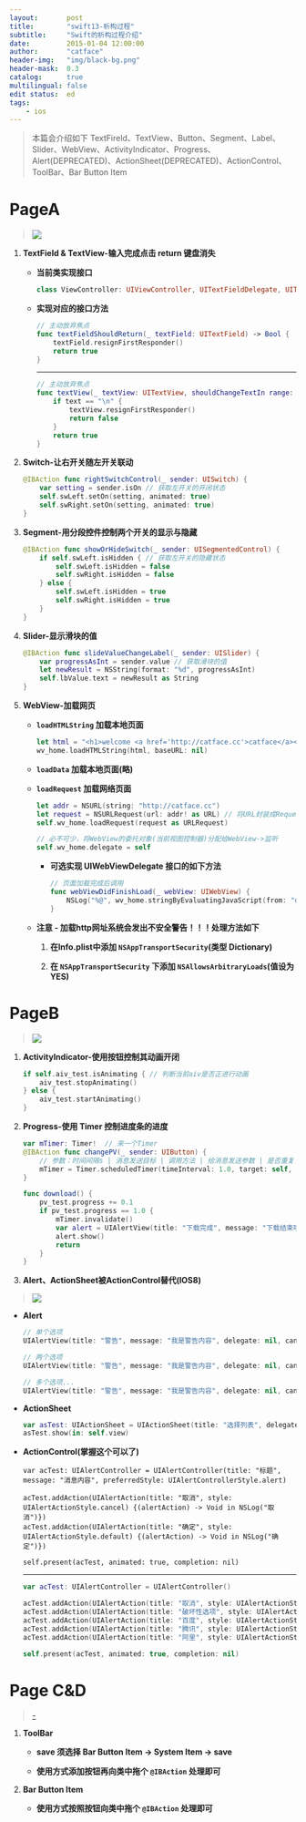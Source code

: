 ```yaml
---
layout:       post
title:        "swift13-析构过程"
subtitle:     "Swift的析构过程介绍"
date:         2015-01-04 12:00:00
author:       "catface"
header-img:   "img/black-bg.png"
header-mask:  0.3
catalog:      true
multilingual: false
edit status:  ed
tags:
    - ios
---
```


> 本篇会介绍如下 TextFireld、TextView、Button、Segment、Label、Slider、WebView、ActivityIndicator、Progress、Alert(DEPRECATED)、ActionSheet(DEPRECATED)、ActionControl、ToolBar、Bar Button Item

# PageA

>![](https://imgconvert.csdnimg.cn/aHR0cDovL2l0Y2F0ZmFjZS5naXRodWIuaW8vaW1nL0lPUy9JT1MwMDItJUU1JUI4JUI4JUU3JTk0JUE4JUU2JThFJUE3JUU0JUJCJUI2LzAxUGFnZUEuanBn)

1. **TextField & TextView-输入完成点击 return 键盘消失**

	- **当前类实现接口**
	
		``` swift
		class ViewController: UIViewController, UITextFieldDelegate, UITextViewDelegate
		```
			
	- **实现对应的接口方法**
	
		``` swift
		// 主动放弃焦点
		func textFieldShouldReturn(_ textField: UITextField) -> Bool {
			textField.resignFirstResponder()
			return true
		}
		```
			
		---
		
		``` swift
		// 主动放弃焦点
		func textView(_ textView: UITextView, shouldChangeTextIn range: NSRange, replacementText text: String) -> Bool {
			if text == "\n" {
				textView.resignFirstResponder()
				return false
			}
			return true
		}
		```
			
2. **Switch-让右开关随左开关联动**

	``` swift
	@IBAction func rightSwitchControl(_ sender: UISwitch) {
		var setting = sender.isOn // 获取左开关的开闭状态
		self.swLeft.setOn(setting, animated: true)
		self.swRight.setOn(setting, animated: true)
	}
	```
	    
3. **Segment-用分段控件控制两个开关的显示与隐藏**    

	``` swift
	@IBAction func showOrHideSwitch(_ sender: UISegmentedControl) {
		if self.swLeft.isHidden { // 获取左开关的隐藏状态
			self.swLeft.isHidden = false
			self.swRight.isHidden = false
		} else {
			self.swLeft.isHidden = true
			self.swRight.isHidden = true
		}
	}
	```
	    
4. **Slider-显示滑块的值**

	``` swift
	@IBAction func slideValueChangeLabel(_ sender: UISlider) {
		var progressAsInt = sender.value // 获取滑块的值
		let newResult = NSString(format: "%d", progressAsInt)
		self.lbValue.text = newResult as String
	}
	```
	    
5. **WebView-加载网页**  

	- **`loadHTMLString` 加载本地页面**

		``` swift
		let html = "<h1>welcome <a href='http://catface.cc'>catface</a></h1>"
		wv_home.loadHTMLString(html, baseURL: nil)
		```
	
	- **`loadData` 加载本地页面(略)**
	
	- **`loadRequest` 加载网络页面**  
			
		``` swift
		let addr = NSURL(string: "http://catface.cc")
		let request = NSURLRequest(url: addr! as URL) // 将URL封装成Request
		self.wv_home.loadRequest(request as URLRequest)
		
		// 必不可少，将WebView的委托对象(当前视图控制器)分配给WebView->监听
		self.wv_home.delegate = self
		```
			
		- **可选实现 UIWebViewDelegate 接口的如下方法**
				
			``` swift
			// 页面加载完成后调用
			func webViewDidFinishLoad(_ webView: UIWebView) {
				NSLog("%@", wv_home.stringByEvaluatingJavaScript(from: "document.body.innerhtml")!)
			}
			```
				
	- **注意 - 加载http网址系统会发出不安全警告！！！处理方法如下**

		1. **在Info.plist中添加 `NSAppTransportSecurity`(类型 Dictionary)**
		
		2. **在 `NSAppTransportSecurity` 下添加 `NSAllowsArbitraryLoads`(值设为 YES)**
				
# PageB

>![](https://imgconvert.csdnimg.cn/aHR0cDovL2l0Y2F0ZmFjZS5naXRodWIuaW8vaW1nL0lPUy9JT1MwMDItJUU1JUI4JUI4JUU3JTk0JUE4JUU2JThFJUE3JUU0JUJCJUI2LzAyUGFnZUIuanBn)

1. **ActivityIndicator-使用按钮控制其动画开闭**
	
	``` swift
	if self.aiv_test.isAnimating { // 判断当前aiv是否正进行动画
		aiv_test.stopAnimating()
	} else {
		aiv_test.startAnimating()
	}
	```
	    
2. **Progress-使用 Timer 控制进度条的进度**   

	``` swift
	var mTimer: Timer!  // 来一个Timer
	@IBAction func changePV(_ sender: UIButton) {
		// 参数：时间间隔s | 消息发送目标 | 调用方法 | 给消息发送参数 | 是否重复
		mTimer = Timer.scheduledTimer(timeInterval: 1.0, target: self, selector: "download", userInfo: nil, repeats: true)
	}
	
	func download() {
		pv_test.progress += 0.1
		if pv_test.progress == 1.0 {
			mTimer.invalidate()
			var alert = UIAlertView(title: "下载完成", message: "下载结束哦，哥哥", delegate: nil, cancelButtonTitle: "OK")
			alert.show()
			return
		}
	}
	```
	    
3. **Alert、ActionSheet被ActionControl替代(IOS8)**  

 >![](https://imgconvert.csdnimg.cn/aHR0cDovL2l0Y2F0ZmFjZS5naXRodWIuaW8vaW1nL0lPUy9JT1MwMDItJUU1JUI4JUI4JUU3JTk0JUE4JUU2JThFJUE3JUU0JUJCJUI2LzA1UGFnZUUuanBn)

- **Alert**
    
    ``` swift
    // 单个选项
    UIAlertView(title: "警告", message: "我是警告内容", delegate: nil, cancelButtonTitle: "知道").show()
    
    // 两个选项
    UIAlertView(title: "警告", message: "我是警告内容", delegate: nil, cancelButtonTitle: "取消", otherButtonTitles: "确定").show()
    
    // 多个选项...
    UIAlertView(title: "警告", message: "我是警告内容", delegate: nil, cancelButtonTitle: "取消", otherButtonTitles: "确定", "玩一玩").show()
    ```
    
- **ActionSheet**    

    ``` swift
    var asTest: UIActionSheet = UIActionSheet(title: "选择列表", delegate: nil, cancelButtonTitle: "取消", destructiveButtonTitle: "破坏性选项", otherButtonTitles: "百度", "腾讯", "阿里")
    asTest.show(in: self.view)
    ```
    
- **ActionControl(掌握这个可以了)**

    ```	oc	
    var acTest: UIAlertController = UIAlertController(title: "标题", message: "消息内容", preferredStyle: UIAlertControllerStyle.alert)
    
    acTest.addAction(UIAlertAction(title: "取消", style: UIAlertActionStyle.cancel) {(alertAction) -> Void in NSLog("取消")})
    acTest.addAction(UIAlertAction(title: "确定", style: UIAlertActionStyle.default) {(alertAction) -> Void in NSLog("确定")})
    
    self.present(acTest, animated: true, completion: nil)
    ```
        
    ---
       
    ``` swift
    var acTest: UIAlertController = UIAlertController()
    
    acTest.addAction(UIAlertAction(title: "取消", style: UIAlertActionStyle.cancel) {(alertAction) -> Void in NSLog("取消")})
    acTest.addAction(UIAlertAction(title: "破坏性选项", style: UIAlertActionStyle.destructive) {(alertAction) -> Void in NSLog("破坏")})
    acTest.addAction(UIAlertAction(title: "百度", style: UIAlertActionStyle.default) {(alertAction) -> Void in NSLog("百度")})
    acTest.addAction(UIAlertAction(title: "腾讯", style: UIAlertActionStyle.default) {(alertAction) -> Void in NSLog("腾讯")})
    acTest.addAction(UIAlertAction(title: "阿里", style: UIAlertActionStyle.default) {(alertAction) -> Void in NSLog("阿里")})
    
    self.present(acTest, animated: true, completion: nil)  
    ```
		    
# Page C&D

 > [-](http://itCatface.github.io/img/IOS/IOS002-常用控件/03PageC.jpg)

1. **ToolBar**

	- **save 须选择 Bar Button Item -> System Item -> save**

	- **使用方式添加按钮再向类中拖个 `@IBAction` 处理即可**

2. **Bar Button Item**	

	- **使用方式按照按钮向类中拖个 `@IBAction` 处理即可**